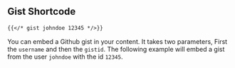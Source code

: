 ## Gist Shortcode

```md
{{</* gist johndoe 12345 */>}}
```

You can embed a Github gist in your content. It takes two parameters, First the `username` and then the `gistid`. The following example will embed a gist from the user `johndoe` with the id `12345`.

